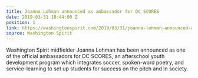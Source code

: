 ```yaml
---
title: Joanna Lohman announced as ambassador for DC SCORES
date: 2019-03-31 18:44:00 Z
position: 1
link: https://washingtonspirit.com/2019/03/31/joanna-lohman-announced-as-ambassador-for-dc-scores/
source: Washington Spirit
---
```


Washington Spirit midfielder Joanna Lohman has been announced as one of the official ambassadors for DC SCORES, an afterschool youth development program which integrates soccer, spoken-word poetry, and service-learning to set up students for success on the pitch and in society.